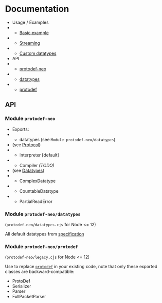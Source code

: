 # Documentation
* Usage / Examples
* - [Basic example](./usage.example.js)
* - [Streaming](./streaming.example.js)
* - [Custom datatypes](./datatype.example.js)
* API
* - [protodef-neo](#module-protodef-neo)
* - [datatypes](#module-protodef-neo-datatypes)
* - [protodef](#module-protodef-neo-protodef)

## API

### Module `protodef-neo`

* Exports:
* - datatypes (see `Module protodef-neo/datatypes`)
* (see [Protocol](./protocol.md))
* - Interpreter [default]
* - Compiler *(TODO)*
* (see [Datatypes](./datatypes.md))
* - ComplexDatatype
* - CountableDatatype
* - PartialReadError

### Module `protodef-neo/datatypes`
(`protodef-neo/datatypes.cjs` for Node <= 12)

All default datatypes from [specification](https://github.com/Saiv46/ProtoDef/blob/master/doc/datatypes.md)

### Module `protodef-neo/protodef`
(`protodef-neo/legacy.cjs` for Node <= 12)

Use to replace [`protodef`](https://github.com/ProtoDef-io/node-protodef) in your existing code, note that only these exported classes are backward-compatible:
* ProtoDef
* Serializer
* Parser
* FullPacketParser
